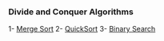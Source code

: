 ### Divide and Conquer Algorithms

1- [Merge Sort](./merge-sort.md)
2- [QuickSort](./quick-sort.md)
3- [Binary Search](./binary-search.md)